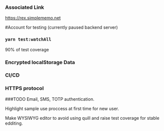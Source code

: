 ### Associated Link
https://rex.simplememo.net

#Account for testing (currently paused backend server)

### `yarn test:watchAll`
90% of test coverage

### Encrypted localStorage Data

### CI/CD

### HTTPS protocol

###TODO
Email, SMS, TOTP authentication.

Highlight sample use proccess at first time for new user.

Make WYSIWYG editor to avoid using quill and raise test coverage for stable edditing.

